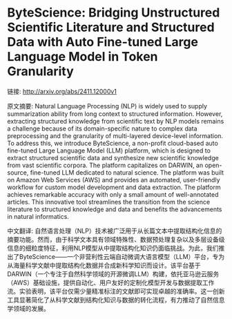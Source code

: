 # ByteScience: Bridging Unstructured Scientific Literature and Structured Data with Auto Fine-tuned Large Language Model in Token Granularity

链接: http://arxiv.org/abs/2411.12000v1

原文摘要:
Natural Language Processing (NLP) is widely used to supply summarization
ability from long context to structured information. However, extracting
structured knowledge from scientific text by NLP models remains a challenge
because of its domain-specific nature to complex data preprocessing and the
granularity of multi-layered device-level information. To address this, we
introduce ByteScience, a non-profit cloud-based auto fine-tuned Large Language
Model (LLM) platform, which is designed to extract structured scientific data
and synthesize new scientific knowledge from vast scientific corpora. The
platform capitalizes on DARWIN, an open-source, fine-tuned LLM dedicated to
natural science. The platform was built on Amazon Web Services (AWS) and
provides an automated, user-friendly workflow for custom model development and
data extraction. The platform achieves remarkable accuracy with only a small
amount of well-annotated articles. This innovative tool streamlines the
transition from the science literature to structured knowledge and data and
benefits the advancements in natural informatics.

中文翻译:
自然语言处理（NLP）技术被广泛用于从长篇文本中提取结构化信息的摘要功能。然而，由于科学文本具有领域特殊性、数据预处理复杂以及多层设备级信息的细粒度特征，利用NLP模型从中提取结构化知识仍面临挑战。为此，我们推出了ByteScience——一个非营利性云端自动微调大语言模型（LLM）平台，专为从海量科学文献中提取结构化数据并合成新科学知识而设计。该平台基于DARWIN（一个专注于自然科学领域的开源微调LLM）构建，依托亚马逊云服务（AWS）基础设施，提供自动化、用户友好的定制化模型开发与数据提取工作流。实验表明，该平台仅需少量精准标注的文献即可实现卓越的准确率。这一创新工具显著简化了从科学文献到结构化知识与数据的转化流程，有力推动了自然信息学领域的发展。
